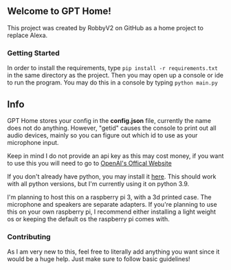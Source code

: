 ## Welcome to GPT Home!
This project was created by RobbyV2 on GitHub as a home project to replace Alexa.


### Getting Started

In order to install the requirements, type ```pip install -r requirements.txt``` in the same directory as the project.
Then you may open up a console or ide to run the program. You may do this in a console by typing ```python main.py```


## Info
GPT Home stores your config in the **config.json** file, currently the name does not do anything. However, "getid" causes the console to print out all audio devices, mainly so you can figure out which id to use as your microphone input.

Keep in mind I do not provide an api key as this may cost money, if you want to use this you will need to go to [OpenAI's Offical Website](https://platform.openai.com/account/api-keys)

If you don't already have python, you may install it [here](https://www.python.org/downloads/). This should work with all python versions, but I'm currently using it on python 3.9.

I'm planning to host this on a raspberry pi 3, with a 3d printed case. The microphone and speakers are separate adapters. If you're planning to use this on your own raspberry pi, I recommend either installing a light weight os or keeping the default os the raspberry pi comes with.
### Contributing
As I am very new to this, feel free to literally add anything you want since it would be a huge help. Just make sure to follow basic guidelines!





